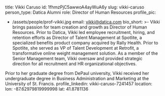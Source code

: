 title: Vikki Caruso
id: 1fhmzPjC5awwoA4ayWuA6y
slug: vikki-caruso
person_type: Datica Alumni
role: Director of Human Resources
profile_pic:
  - /assets/people/prof-vikki.jpg
email: vikki@datica.com
bio_short: >-
  Vikki brings passion for team creation and growth as Director of Human
  Resources. Prior to Datica, Vikki led employee recruitment, hiring, and
  retention efforts as Director of Talent Management at Spotlite, a specialized
  benefits product company acquired by Rally Health. Prior to Spotlite, she
  served as VP of Talent Development at Retrofit, a transformative online weight
  management solution. As a member of the Senior Management team, Vikki oversaw
  and provided strategic direction for all recruitment and HR organizational
  objectives.


  Prior to her graduate degree from DePaul university, Vikki received her
  undergraduate degree in Business Administration and Marketing at the
  University of St. Francis.
profile_linkedin: vikki-caruso-7241457
location:
  lon: -87.62979819999998
  lat: 41.8781136
